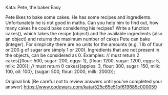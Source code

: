 Kata: Pete, the baker Easy

Pete likes to bake some cakes. He has some recipes and ingredients. Unfortunately he is not good in maths. Can you help him to find out, how many cakes he could bake considering his recipes? Write a function cakes(), which takes the recipe (object) and the available ingredients (also an object) and returns the maximum number of cakes Pete can bake (integer). For simplicity there are no units for the amounts (e.g. 1 lb of flour or 200 g of sugar are simply 1 or 200). Ingredients that are not present in the objects, can be considered as 0. Examples: // must return 2 cakes({flour: 500, sugar: 200, eggs: 1}, {flour: 1200, sugar: 1200, eggs: 5, milk: 200}); // must return 0 cakes({apples: 3, flour: 300, sugar: 150, milk: 100, oil: 100}, {sugar: 500, flour: 2000, milk: 2000});

Original link [Be careful not to review answers until you’ve completed your answer] https://www.codewars.com/kata/525c65e51bf619685c000059